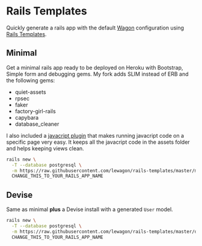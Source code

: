 # Rails Templates

Quickly generate a rails app with the default [Wagon](http://www.lewagon.org) configuration
using [Rails Templates](http://guides.rubyonrails.org/rails_application_templates.html).


## Minimal

Get a minimal rails app ready to be deployed on Heroku with Bootstrap, Simple form and
debugging gems.
My fork adds SLIM instead of ERB and the following gems:
* quiet-assets
* rpsec
* faker
* factory-girl-rails
* capybara
* database_cleaner

I also included a [javacript plugin](https://github.com/Verba/jquery-readyselector) that makes running javacript code on a specific page very easy.
It keeps all the javacript code in the assets folder and helps keeping views clean.

```bash
rails new \
  -T --database postgresql \
  -m https://raw.githubusercontent.com/lewagon/rails-templates/master/minimal.rb \
  CHANGE_THIS_TO_YOUR_RAILS_APP_NAME
```

## Devise

Same as minimal **plus** a Devise install with a generated `User` model.


```bash
rails new \
  -T --database postgresql \
  -m https://raw.githubusercontent.com/lewagon/rails-templates/master/devise.rb \
  CHANGE_THIS_TO_YOUR_RAILS_APP_NAME
```
